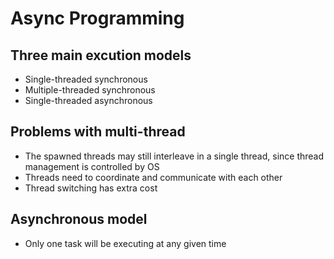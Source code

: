 # Async Programming

## Three main excution models
* Single-threaded synchronous
* Multiple-threaded synchronous
* Single-threaded asynchronous

## Problems with multi-thread
* The spawned threads may still interleave in a single thread, since thread management is controlled by OS
* Threads need to coordinate and communicate with each other
* Thread switching has extra cost

## Asynchronous model
* Only one task will be executing at any given time
